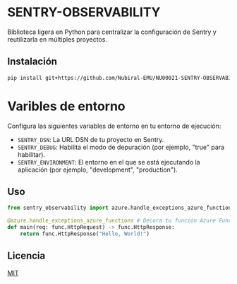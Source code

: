 # SENTRY-OBSERVABILITY

Biblioteca ligera en Python para centralizar la configuración de Sentry y reutilizarla en múltiples proyectos.

## Instalación

```bash
pip install git+https://github.com/Nubiral-EMU/NU00021-SENTRY-OBSERVABILITY.git

```
# Varibles de entorno
Configura las siguientes variables de entorno en tu entorno de ejecución:
- `SENTRY_DSN`: La URL DSN de tu proyecto en Sentry.
- `SENTRY_DEBUG`: Habilita el modo de depuración (por ejemplo, "true" para habilitar).
- `SENTRY_ENVIRONMENT`: El entorno en el que se está ejecutando la aplicación (por ejemplo, "development", "production").

## Uso

```python
from sentry_observability import azure.handle_exceptions_azure_functions

@azure.handle_exceptions_azure_functions # Decora tu función Azure Function
def main(req: func.HttpRequest) -> func.HttpResponse:
    return func.HttpResponse("Hello, World!")
```

## Licencia

[MIT](LICENSE)

